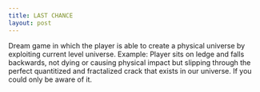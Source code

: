 ```yaml
---
title: LAST CHANCE
layout: post
---
```

Dream game in which the player is able to create a physical universe by exploiting current level universe. Example: Player sits on ledge and falls backwards, not dying or causing physical impact but slipping through the perfect quantitized and fractalized crack that exists in our universe. If you could only be aware of it.
